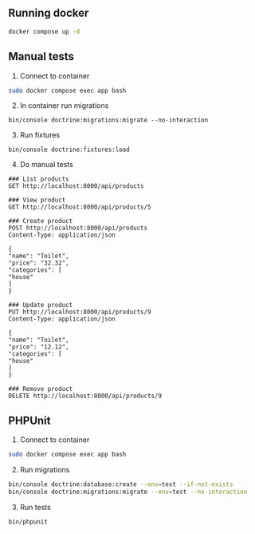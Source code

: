 ## Running docker

```bash
docker compose up -d
```

## Manual tests
1. Connect to container
```bash
sudo docker compose exec app bash
```

2. In container run migrations
```
bin/console doctrine:migrations:migrate --no-interaction
```

3. Run fixtures
```
bin/console doctrine:fixtures:load
```

4. Do manual tests
```http request
### List products
GET http://localhost:8000/api/products

### View product
GET http://localhost:8000/api/products/5

### Create product
POST http://localhost:8000/api/products
Content-Type: application/json

{
"name": "Toilet",
"price": "32.32",
"categories": [
"house"
]
}

### Update product
PUT http://localhost:8000/api/products/9
Content-Type: application/json

{
"name": "Toilet",
"price": "12.12",
"categories": [
"house"
]
}

### Remove product
DELETE http://localhost:8000/api/products/9
```

## PHPUnit
1. Connect to container
```bash
sudo docker compose exec app bash
```

2. Run migrations
```bash
bin/console doctrine:database:create --env=test --if-not-exists
bin/console doctrine:migrations:migrate --env=test --no-interaction
```

3. Run tests
```bash
bin/phpunit
```
